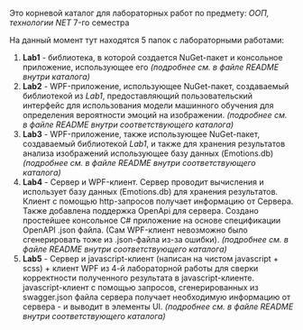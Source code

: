 Это корневой каталог для лабораторных работ по предмету: *ООП, технологии NET* 7-го семестра

На данный момент тут находятся 5 папок с лабораторными работами:

1. **Lab1** - библиотека, в которой создается NuGet-пакет и консольное приложение, использующее его *(подробнее см. в файле README внутри каталога)*
2. **Lab2** - WPF-приложение, использующее NuGet-пакет, создаваемый библиотекой из *Lab1*, предоставляющий пользовательский интерфейс для использования модели машинного обучения для определения вероятности эмоций на изображении. *(подробнее см. в файле README внутри соответствующего каталога)*
3. **Lab3** - WPF-приложение, также использующее NuGet-пакет, создаваемый библиотекой *Lab1*, и также для хранения результатов анализа изображений использующее базу данных (Emotions.db) *(подробнее см. в файле README внутри соответствующего каталога)*
4. **Lab4** - Сервер и WPF-клиент. Сервер проводит вычисления и использует базу данных (Emotions.db) для хранения результатов. Клиент с помощью http-запросов получает информацию от Сервера. Также добавлена поддержка OpenApi для сервера. Создано простейшее консольное C# приложение на основе спецификации OpenAPI .json файла. (Сам WPF-клиент невозможно было сгенерировать тоже из .json-файла из-за ошибки). *(подробнее см. в файле README внутри соответствующего каталога)*
5. **Lab5** - Сервер и javascript-клиент (написан на чистом javascript + scss) + клиент WPF из 4-й лабораторной работы для сверки корректности полученного результата в javascript-клиенте. javascript-клиент с помощью запросов, сгенерированных из swagger.json файла сервера получает необходимую информацию от сервера - и выводит в элементы UI. *(подробнее см. в файле README внутри соответствующего каталога)*
